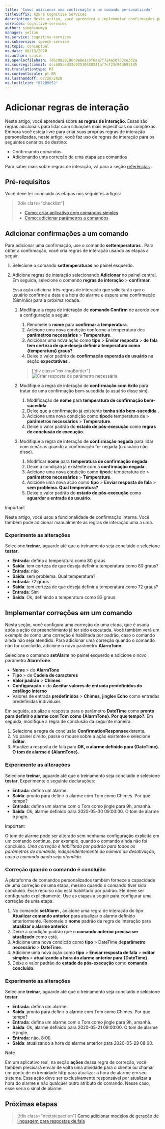 ```yaml
---
title: 'Como: adicionar uma confirmação a um comando personalizado'
titleSuffix: Azure Cognitive Services
description: Neste artigo, você aprenderá a implementar confirmações para um comando em comandos personalizados.
services: cognitive-services
author: singhsaumya
manager: yetian
ms.service: cognitive-services
ms.subservice: speech-service
ms.topic: conceptual
ms.date: 06/18/2020
ms.author: sausin
ms.openlocfilehash: 7d6c0928196c9e8e1abf6aa7f724a58753ce3d2a
ms.sourcegitcommit: dccb85aed33d9251048024faf7ef23c94d695145
ms.translationtype: MT
ms.contentlocale: pt-BR
ms.lasthandoff: 07/28/2020
ms.locfileid: "87289052"
---
```

# <a name="add-interaction-rules"></a>Adicionar regras de interação

Neste artigo, você aprenderá sobre **as regras de interação**. Essas são regras adicionais para lidar com situações mais específicas ou complexas. Embora você esteja livre para criar suas próprias regras de interação personalizadas, neste artigo, você faz uso de regras de interação para os seguintes cenários de destino:

* Confirmando comandos
* Adicionando uma correção de uma etapa aos comandos

Para saber mais sobre regras de interação, vá para a seção [referências](./custom-commands-references.md) .

## <a name="prerequisites"></a>Pré-requisitos

Você deve ter concluído as etapas nos seguintes artigos:
> [!div class="checklist"]
> * [Como: criar aplicativo com comandos simples](./how-to-custom-commands-create-application-with-simple-commands.md)
> * [Como: adicionar parâmetros a comandos](./how-to-custom-commands-add-parameters-to-commands.md)

## <a name="add-confirmations-to-a-command"></a>Adicionar confirmações a um comando

Para adicionar uma confirmação, use o comando **settemperaturas** . Para obter a confirmação, você cria regras de interação usando as etapas a seguir.

1. Selecione o comando **settemperaturas** no painel esquerdo.
1. Adicione regras de interação selecionando **Adicionar** no painel central. Em seguida, selecione o comando **regras de interação**  >  **confirmar**.

    Essa ação adiciona três regras de interação que solicitarão que o usuário confirme a data e a hora do alarme e espera uma confirmação (Sim/não) para a próxima rodada.

    1. Modifique a regra de interação de **comando Confirm** de acordo com a configuração a seguir:
        1. Renomeie o **nome** para **confirmar a temperatura**.
        1. Adicione uma nova condição conforme a temperatura dos **parâmetros necessários**  >  **Temperature**.
        1. Adicionar uma nova ação como **tipo**  >  **Enviar resposta**  >  **de fala tem certeza de que deseja definir a temperatura como {temperatura} graus?**
        1. Deixe o valor padrão de **confirmação esperada do usuário** na seção **expectativas** .
      
         > [!div class="mx-imgBorder"]
         > ![Criar resposta de parâmetro necessária](media/custom-speech-commands/add-validation-set-temperature.png)
    

    1. Modifique a regra de interação de **confirmação com êxito** para tratar de uma confirmação bem-sucedida (o usuário disse sim).
      
          1. Modificação de **nome** para **temperatura de confirmação bem-sucedida**.
          1. Deixe que a confirmação já existente **tenha sido bem-sucedida** .
          1. Adicione uma nova condição como **tipo**de temperatura de  >  **parâmetros necessários**  >  **Temperature**.
          1. Deixe o valor padrão do **estado de pós-execução** como **regras de conclusão de execução**.

    1. Modifique a regra de interação de **confirmação negada** para lidar com cenários quando a confirmação for negada (o usuário não disse).

          1. Modificar **nome** para **temperatura de confirmação negada**.
          1. Deixe a condição já existente com a **confirmação negada** .
          1. Adicione uma nova condição como **tipo**de temperatura de  >  **parâmetros necessários**  >  **Temperature**.
          1. Adicione uma nova ação como **tipo**  >  **Enviar resposta de fala**  >  **sem problema. Qual temperatura?**
          1. Deixe o valor padrão do **estado de pós-execução** como **aguardar a entrada do usuário**.

> [!IMPORTANT]
> Neste artigo, você usou a funcionalidade de confirmação interna. Você também pode adicionar manualmente as regras de interação uma a uma.
   

### <a name="try-out-the-changes"></a>Experimente as alterações

Selecione **treinar**, aguarde até que o treinamento seja concluído e selecione **testar**.

- **Entrada**: defina a temperatura como 80 graus
- **Saída**: tem certeza de que deseja definir a temperatura como 80 graus?
- **Entrada**: não
- **Saída**: sem problema. Qual temperatura?
- **Entrada**: 72 graus
- **Saída**: tem certeza de que deseja definir a temperatura como 72 graus?
- **Entrada**: Sim
- **Saída**: Ok, definindo a temperatura como 83 graus


## <a name="implement-corrections-in-a-command"></a>Implementar correções em um comando

Nesta seção, você configura uma correção de uma etapa, que é usada após a ação de preenchimento já ter sido executada. Você também verá um exemplo de como uma correção é habilitada por padrão, caso o comando ainda não seja atendido. Para adicionar uma correção quando o comando não for concluído, adicione o novo parâmetro **AlarmTone**.

Selecione o comando **setAlarm** no painel esquerdo e adicione o novo parâmetro **AlarmTone**.
        
- **Nome**  >  do **AlarmTone**
- **Tipo**  >  de **Cadeia de caracteres**
- **Valor padrão**  >  **Chimes**
- **Configuração**  >  do **Aceitar valores de entrada predefinidos do catálogo interno**
- Valores de entrada **predefinidos**  >  **Chimes**, **jingle**e **Echo** como entradas predefinidas individuais


Em seguida, atualize a resposta para o parâmetro **DateTime** como **pronto para definir o alarme com Tom como {AlarmTone}. Por que tempo?**. Em seguida, modifique a regra de conclusão da seguinte maneira:

1. Selecione a regra de conclusão **ConfirmationResponse**existente.
1. No painel direito, passe o mouse sobre a ação existente e selecione **Editar**.
1. Atualize a resposta de fala para **OK, o alarme definido para {DateTime}. O tom de alarme é {AlarmTone}.**

### <a name="try-out-the-changes"></a>Experimente as alterações

Selecione **treinar**, aguarde até que o treinamento seja concluído e selecione **testar**.
Experimente o seguinte declarações:

- **Entrada**: defina um alarme.
- **Saída**: pronto para definir o alarme com Tom como Chimes. Por que tempo?
- **Entrada**: defina um alarme com o Tom como jingle para 9h, amanhã.
- **Saída**: Ok, alarme definido para 2020-05-30 09:00:00. O tom de alarme é jingle.

> [!IMPORTANT]
> O tom de alarme pode ser alterado sem nenhuma configuração explícita em um comando contínuo, por exemplo, quando o comando ainda não foi concluído. *Uma correção é habilitada por padrão para todos os parâmetros de comando, independentemente do número de desativação, caso o comando ainda seja atendido.*

### <a name="correction-when-command-is-completed"></a>Correção quando o comando é concluído

A plataforma de comandos personalizados também fornece a capacidade de uma correção de uma etapa, mesmo quando o comando tiver sido concluído. Esse recurso não está habilitado por padrão. Ele deve ser configurado explicitamente. Use as etapas a seguir para configurar uma correção de uma etapa.

1. No comando **setAlarm** , adicione uma regra de interação do tipo **Atualizar comando anterior** para atualizar o alarme definido anteriormente. Renomeie o **nome** padrão da regra de interação para **atualizar o alarme anterior**.
1. Deixe a condição padrão que o **comando anterior precisa ser atualizado** como está.
1. Adicione uma nova condição como **tipo**  >  DateTime de**parâmetro necessário**  >  **DateTime**.
1. Adicione uma nova ação como **tipo**  >  **Enviar resposta de fala**  >  **editor simples**  >  **atualizando a hora do alarme anterior para {DateTime}.**
1. Deixe o valor padrão do **estado de pós-execução** como **comando concluído**.

### <a name="try-out-the-changes"></a>Experimente as alterações

Selecione **treinar**, aguarde até que o treinamento seja concluído e selecione **testar**.

- **Entrada**: defina um alarme.
- **Saída**: pronto para definir o alarme com Tom como Chimes. Por que tempo?
- **Entrada**: defina um alarme com o Tom como jingle para 9h, amanhã.
- **Saída**: Ok, alarme definido para 2020-05-21 09:00:00. O tom de alarme é jingle.
- **Entrada**: não, 8:00.
- **Saída**: atualizando a hora do alarme anterior para 2020-05-29 08:00.

> [!NOTE]
> Em um aplicativo real, na seção **ações** dessa regra de correção, você também precisará enviar de volta uma atividade para o cliente ou chamar um ponto de extremidade http para atualizar a hora do alarme em seu sistema. Essa ação deve ser exclusivamente responsável por atualizar a hora do alarme e não qualquer outro atributo do comando. Nesse caso, esse seria o sinal de alarme.

## <a name="next-steps"></a>Próximas etapas

> [!div class="nextstepaction"]
> [Como adicionar modelos de geração de linguagem para respostas de fala](./how-to-custom-commands-add-language-generation-templates.md)
